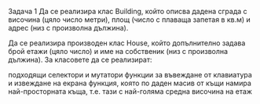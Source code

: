 Задача 1
Да се реализира клас Building, който описва дадена сграда с височина (цяло число метри), площ (число с плаваща запетая в кв.м) и адрес (низ с произволна дължина).

Да се реализира производен клас House, който допълнително задава брой етажи (цяло число) и име на собственик (низ с произволна дължина). За класовете да се реализират:

подходящи селектори и мутатори
функции за въвеждане от клавиатура и извеждане на екрана
функция, която по даден масив от къщи намира най-просторната къща, т.е. тази с най-голяма средна височина на етаж
